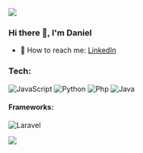 <a href="https://www.linkedin.com/in/daniel-melentovytch-santos/" target="blank"><img align="center" src="https://img.shields.io/badge/linkedin-%230077B5.svg?style=for-the-badge&logo=linkedin&logoColor=white"></a>

### Hi there 👋, I'm Daniel

-  📱 How to reach me: [LinkedIn](https://www.linkedin.com/in/daniel-melentovytch-santos/)

<h3 align="left">Tech:</h3>

![JavaScript](https://img.shields.io/badge/javascript-%23323330.svg?style=for-the-badge&logo=javascript&logoColor=%23F7DF1E)
![Python](https://img.shields.io/badge/python-3670A0?style=for-the-badge&logo=python&logoColor=ffdd54) 
![Php](https://img.shields.io/badge/PHP-777BB4?style=for-the-badge&logo=php&logoColor=white)
![Java](https://img.shields.io/badge/java-%23ED8B00.svg?style=for-the-badge&logo=openjdk&logoColor=white)

<h4 align="left">Frameworks:</h4>

<!-- ![Spring](https://img.shields.io/badge/spring-%236DB33F.svg?style=for-the-badge&logo=spring&logoColor=white) -->
![Laravel](https://img.shields.io/badge/Laravel-FF2D20?style=for-the-badge&logo=laravel&logoColor=white)

![](https://komarev.com/ghpvc/?username=dan-tovytch)
